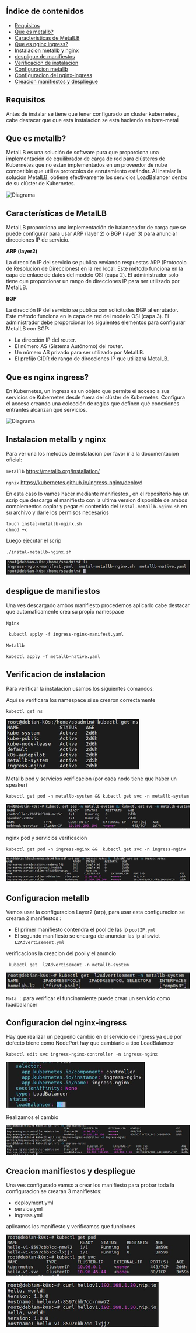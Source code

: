 ## Índice de contenidos
* [Requisitos](#item1)
* [Que es metallb?](#item2)
* [Características de MetalLB](#item3)
* [Que es nginx ingress?](#item4)
* [Instalacion metallb y nginx](#item5)
* [despligue de manifiestos](#item6)
* [Verificacion de instalacion](#item7)
* [Configuracion metallb](#item8)
* [Configuracion del nginx-ingress](#item9)
* [Creacion manifiestos y despliegue](#item10)

<a name="item1"></a>
## Requisitos

Antes de instalar se tiene que tener configurado un cluster kubernetes , cabe destacar que que esta instalacion se esta haciendo en bare-metal

<a name="item2"></a>
## Que es metallb?

MetalLB es una solución de software pura que proporciona una implementación de equilibrador de carga de red para clústeres de Kubernetes que no están implementados en un proveedor de nube compatible que utiliza protocolos de enrutamiento estándar. Al instalar la solución MetalLB, obtiene efectivamente los servicios LoadBalancer dentro de su clúster de Kubernetes.

![Diagrama]()

<a name="item3"></a>
## Características de MetalLB

MetalLB proporciona una implementación de balanceador de carga que se puede configurar para usar ARP (layer 2) o BGP (layer 3) para anunciar direcciones IP de servicio.

**ARP (layer2)**

La dirección IP del servicio se publica enviando respuestas ARP (Protocolo de Resolución de Direcciones) en la red local. Este método funciona en la capa de enlace de datos del modelo OSI (capa 2). El administrador solo tiene que proporcionar un rango de direcciones IP para ser utilizado por MetalLB.

**BGP**

La dirección IP del servicio se publica con solicitudes BGP al enrutador. Este método funciona en la capa de red del modelo OSI (capa 3).
El administrador debe proporcionar los siguientes elementos para configurar MetalLB con BGP:

- La dirección IP del router.
- El número AS (Sistema Autónomo) del router.
- Un número AS privado para ser utilizado por MetalLB.
- El prefijo CIDR de rango de direcciones IP que utilizará MetalLB.

<a name="item4"></a>
## Que es nginx ingress?

En Kubernetes, un Ingress es un objeto que permite el acceso a sus servicios de Kubernetes desde fuera del clúster de Kubernetes. Configura el acceso creando una colección de reglas que definen qué conexiones entrantes alcanzan qué servicios.

![Diagrama]()

<a name="item5"></a>
## Instalacion metallb y nginx

Para ver una los metodos de instalacion por favor ir a la documentacion oficial:

`metallb` https://metallb.org/installation/

`ngnix` https://kubernetes.github.io/ingress-nginx/deploy/

En esta caso lo vamos hacer mediante manifiestos , en el repositorio hay un scrip que descarga el manifiesto con la ultima version disponible de ambos complementos copiar y pegar el contenido del `instal-metallb-nginx.sh` en su archivo y darle los permisos necesarios 

```
touch instal-metallb-nginx.sh
chmod +x
```
Luego ejecutar el scrip

```
./instal-metallb-nginx.sh
```

![Diagrama](https://github.com/Andherson333333/k8s/blob/main/ingress%2Bmetallb/imagenes/ingress-1.JPG)

<a name="item6"></a>
## despligue de manifiestos

Una ves descargado ambos manifiesto procedemos aplicarlo cabe destacar que automaticamente crea su propio namespace 

`Nginx`
```
 kubectl apply -f ingress-nginx-manifest.yaml
```

`Metallb`

```
kubectl apply -f metallb-native.yaml
```

<a name="item7"></a>
## Verificacion de instalacion

Para verificar la instalacion usamos los siguientes comandos:

Aqui se verificara los namespace si se crearon correctamente
```
kubectl get ns
```

![Diagrama](https://github.com/Andherson333333/k8s/blob/main/ingress%2Bmetallb/imagenes/ingress-2.JPG)

Metallb pod y servicios verificacion (por cada nodo tiene que haber un speaker)
```
kubectl get pod -n metallb-system && kubectl get svc -n metallb-system
```
![Diagrama](https://github.com/Andherson333333/k8s/blob/main/ingress%2Bmetallb/imagenes/ingress-8.JPG)

nginx pod y servicios verificacion 
```
kubectl get pod -n ingress-nginx &&  kubectl get svc -n ingress-nginx
```
![Diagrama](https://github.com/Andherson333333/k8s/blob/main/ingress%2Bmetallb/imagenes/ingress-9.JPG)

<a name="item8"></a>
## Configuracion metallb

Vamos usar la configuracion Layer2 (arp), para usar esta configuracion se crearan 2 manifiestos :

- El primer manifiesto contendra el pool de las ip `poolIP.yml`
- El segundo manifiesto se encarga de anunciar las ip al swict `L2Advertisement.yml`

verificacions la creacion del pool y el anuncio
```
 kubectl get  l2Advertisement -n metallb-system
```

![Diagrama](https://github.com/Andherson333333/k8s/blob/main/ingress%2Bmetallb/imagenes/ingress-3.JPG)


`Nota :` para verificar el funcinamiente puede crear un servicio como loadbalancer

<a name="item9"></a>
## Configuracion del nginx-ingress

Hay que realizar un pequeño cambio en el servicio de ingress ya que por defecto biene como NodePort hay que cambiarlo a tipo LoadBalancer

```
kubectl edit svc ingress-nginx-controller -n ingress-nginx
```
![Diagrama](https://github.com/Andherson333333/k8s/blob/main/ingress%2Bmetallb/imagenes/ingress-4.JPG)

Realizamos el cambio

![Diagrama](https://github.com/Andherson333333/k8s/blob/main/ingress%2Bmetallb/imagenes/ingress-5.JPG)

<a name="item10"></a>
## Creacion manifiestos y despliegue 

Una ves configurado vamso a crear los manifiesto para probar toda la configuracion se crearan 3 manifiestos:

- deployment.yml
- service.yml
- ingress.yml

aplicamos los manifiesto y verificamos que funciones 

![Diagrama](https://github.com/Andherson333333/k8s/blob/main/ingress%2Bmetallb/imagenes/ingress-7.JPG)

![Diagrama](https://github.com/Andherson333333/k8s/blob/main/ingress%2Bmetallb/imagenes/ingress-6.JPG)

















